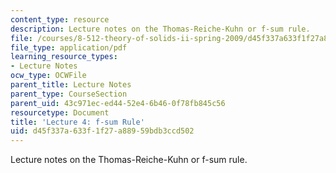 ```yaml
---
content_type: resource
description: Lecture notes on the Thomas-Reiche-Kuhn or f-sum rule.
file: /courses/8-512-theory-of-solids-ii-spring-2009/d45f337a633f1f27a88959bdb3ccd502_MIT8_512s09_lec03f.pdf
file_type: application/pdf
learning_resource_types:
- Lecture Notes
ocw_type: OCWFile
parent_title: Lecture Notes
parent_type: CourseSection
parent_uid: 43c971ec-ed44-52e4-6b46-0f78fb845c56
resourcetype: Document
title: 'Lecture 4: f-sum Rule'
uid: d45f337a-633f-1f27-a889-59bdb3ccd502
---
```

Lecture notes on the Thomas-Reiche-Kuhn or f-sum rule.

